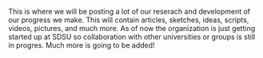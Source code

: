 This is where we will be posting a lot of our reserach and development of our progress we make. This will contain articles, sketches, ideas, scripts, videos, pictures, and much more. As of now the organization is just getting started up at SDSU so collaboration with other universities or groups is still in progres. Much more is going to be added!
